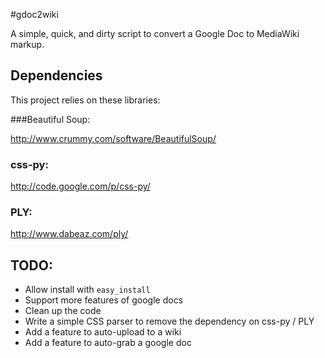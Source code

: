 #gdoc2wiki

A simple, quick, and dirty script to convert a Google Doc to MediaWiki markup.

## Dependencies

This project relies on these libraries:

###Beautiful Soup:

http://www.crummy.com/software/BeautifulSoup/

### css-py:

http://code.google.com/p/css-py/

### PLY:

http://www.dabeaz.com/ply/



## TODO:
* Allow install with `easy_install`
* Support more features of google docs
* Clean up the code
* Write a simple CSS parser to remove the dependency on css-py / PLY
* Add a feature to auto-upload to a wiki
* Add a feature to auto-grab a google doc
